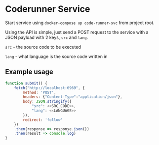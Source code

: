 # Coderunner Service

Start service using `docker-compose up code-runner-svc` from project root.


Using the API is simple, just send a POST request to the service with a JSON payload with 2 keys, `src` and `lang`.

`src` - the source code to be executed

`lang` - what language is the source code written in

## Example usage
``` javascript
function submit() {
    fetch("http://localhost:6969", {
        method: 'POST',
        headers: {"Content-Type":"application/json"},
        body: JSON.stringify({
            "src": <<SRC_CODE>>,
            "lang": <<LANGUAGE>>
        }),
        redirect: 'follow'
    })
    .then(response => response.json())
    .then(result => console.log)
}
```
